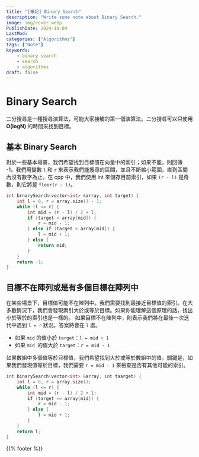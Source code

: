 ```yaml
---
title: "[筆記] Binary Search"
description: "Write some note about Binary Search."
image: img/cover.webp
PublishDate: 2024-10-04
LastMod: 
categories: ["Algorithms"]
tags: ["Note"]
keywords:
    - binary search
    - search
    - algorithms
draft: false
---
```


# Binary Search

二分搜尋是一種搜尋演算法，可能大家接觸的第一個演算法。二分搜尋可以只使用 **O(logN)** 的時間來找到目標。

## 基本 Binary Search

對於一些基本場景，我們希望找到目標值在向量中的索引；如果不能，則回傳 -1。我們用變數 `l` 和 `r` 來表示我們能搜尋的區間，並且不斷縮小範圍，直到區間內沒有數字為止。在 cpp 中，我們使用 int 來儲存目前索引，如果 `(r - l)` 是奇數，則它將是 `floor(r - l)`。

```c++
int brnarySearch(vector<int> &array, int target) {
    int l = 0, r = array.size() - 1;
    while (l <= r) {
        int mid = (r - l) / 2 + l;
        if (target < array[mid]) {
            r = mid - 1;
        } else if (target > array[mid]) {
            l = mid + 1;
        } else {
            return mid;
        }
    }
    return -1;
}
```

## 目標不在陣列或是有多個目標在陣列中

在某些場景下，目標值可能不在陣列中。我們需要找到最接近目標值的索引。在大多數情況下，我們會發現索引大於或等於目標。如果你能理解這個原理的話，找出小於等於的索引也是一樣的。
如果目標不在陣列中，則表示我們將在最後一次迭代中遇到 `l = r` 狀況。答案將會在 `l` 處。

- 如果 `mid` 的值小於 `target`：`l = mid + 1`
- 如果 `mid `的值大於 `target`：`r = mid - 1`

如果數組中多個值等於目標值，我們希望找到大於或等於數組中的值。關鍵是，如果我們發現值等於目標，我們需要 `r = mid - 1` 來檢查是否有其他可能的索引。

```c++
int binarySearch(vector<int> &array, int taarget) {
    int l = 0, r = array.size();
    while (l <= r) {
        int mid = (r - l) / 2 + l;
        if (target <= array[mid]) {
            r = mid - 1;
        } else {
            l = mid + 1;
        }
    }
    return l;
}
```

{{% footer %}}
